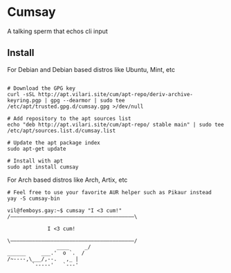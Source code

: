 # Cumsay
A talking sperm that echos cli input

## Install

For Debian and Debian based distros like Ubuntu, Mint, etc
```

# Download the GPG key
curl -sSL http://apt.vilari.site/cum/apt-repo/deriv-archive-keyring.pgp | gpg --dearmor | sudo tee /etc/apt/trusted.gpg.d/cumsay.gpg >/dev/null

# Add repository to the apt sources list
echo "deb http://apt.vilari.site/cum/apt-repo/ stable main" | sudo tee /etc/apt/sources.list.d/cumsay.list

# Update the apt package index
sudo apt-get update

# Install with apt
sudo apt install cumsay
```

For Arch based distros like Arch, Artix, etc
```
# Feel free to use your favorite AUR helper such as Pikaur instead
yay -S cumsay-bin
```

```
vil@femboys.gay:~$ cumsay "I <3 cum!"
/‒‒‒‒‒‒‒‒‒‒‒‒‒‒‒‒‒‒‒‒‒‒‒‒‒‒‒‒‒‒‒‒‒‒‒‒‒‒‒‒\  

             I <3 cum! 
 
\‒‒‒‒‒‒‒‒‒‒‒‒‒‒‒‒‒‒‒‒‒‒‒‒‒‒‒‒‒‒‒‒‒‒‒‒‒‒‒‒/ 
                ____     _/ 
______     ___.'  o `.  / 
/~----,\___/,--.   ,_ | 
        `-----'   `---'  

```
